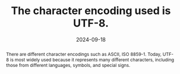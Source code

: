 ---
N: '226'
Rubrique: Structure et code
title: The character encoding used is UTF-8.
abstract: There are different character encodings such as ASCII, ISO 8859-1.  Today, UTF-8 is most widely used because it represents many different characters, including those from different languages, symbols, and special signs.
categories: ["Code and structure"]
agrege: O4226-E071
opquast: '4 226'
indiceebook: '71'
description: "Rule n° 071"
before: "070"
weight: "071"
after: "072"
actif: '1'
layout: rules
date: 2024-09-18
tags: ["", ""]
objectif: ["Ensure that all characters are encoded using the UTF-8 standard to avoid display issues", "Ensure accurate character representation"]
Meo: ["Configure production tools and databases in UTF-8 as the default character encoding", "Set the UTF-8 value to the charset attribute of the meta tag"]
Check: ["Check the source code of the HTML page of the epub: The meta tag with the charset attribute must be defined on UTF-8 and be located in the head tag of the HTML page", "Epub Check will report in case of absence or error."]
epubcheck: true
ace: false
Source: ["Opquast"]
Referentiel: [""]
Steps: ["", ""]
---